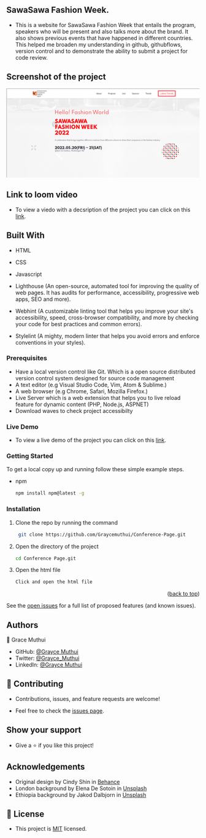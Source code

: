 ## SawaSawa Fashion Week.

- This is a website for SawaSawa Fashion Week that entails the program, speakers who will be present and also talks more about the brand. It also shows previous events that have happened in different countries. This helped me broaden my understanding in github, githubflows, version control and to demonstrate the ability to submit a project for code review.
## Screenshot of the project

<img src="/images/screenshot2.png">

## Link to loom video

- To view a viedo with a decsription of the project you can click on this [link](https://www.loom.com/share/a10a6043176d439bbc0b5a3ec0e202bb).

## Built With

- HTML

- CSS

- Javascript 

- Lighthouse (An open-source, automated tool for improving the quality of web pages. It has audits for performance, accessibility, progressive web apps, SEO and more).

- Webhint (A customizable linting tool that helps you improve your site's accessibility, speed, cross-browser compatibility, and more by checking your code for best     practices and common errors).

- Stylelint (A mighty, modern linter that helps you avoid errors and enforce conventions in your styles).

### Prerequisites

- Have a local version control like Git. Which is a open source distributed version control system designed for source code management
- A text editor (e.g Visual Studio Code, Vim, Atom & Sublime.)
- A web browser (e.g Chrome, Safari, Mozilla Firefox.)
- Live Server which is a web extension that helps you to live reload feature for dynamic content (PHP, Node.js, ASPNET)
- Download waves to check project accessibilty

### Live Demo

- To view a live demo of the project you can click on this [link](https://admirable-cendol-446843.netlify.app).

### Getting Started

To get a local copy up and running follow these simple example steps.

- npm
  ```sh
  npm install npm@latest -g
  ```

### Installation

1. Clone the repo by running the command
   ```sh
    git clone https://github.com/Graycemuthui/Conference-Page.git
   ```
2. Open the directory of the project
   ```sh
   cd Conference Page.git
   ```
3. Open the html file
   ```sh
   Click and open the html file

<p align="right">(<a href="#top">back to top</a>)</p>

See the [open issues](#) for a full list of proposed features (and known issues).

## Authors

👤 Grace Muthui

- GitHub: [@Grayce Muthui](https://github.com/Graycemuthui)
- Twitter: [@Grayce_Muthui](https://twitter.com/Grayce_Muthui)
- LinkedIn: [@Grayce Muthui](http://www.linkedin.com/in/grayce-muthui-a17294226)

## 🤝 Contributing

- Contributions, issues, and feature requests are welcome!

- Feel free to check the [issues page](https://github.com/Graycemuthui/Conference-Page/issues).

## Show your support

- Give a ⭐️ if you like this project!

## Acknowledgements

- Original design by Cindy Shin in [Behance](https://www.behance.net/gallery/29845175/CC-Global-Summit-2015)
- London background by Elena De Sotoin in [Unsplash](elena-de-soto-w423NnHFjFg-unsplash.jpg)
- Ethiopia background by Jakod Dalbjorn in [Unsplash](https://unsplash.com/photos/cuKJre3nyYc)

## 📝 License

- This project is [MIT](https://github.com/Graycemuthui/Conference-Page/blob/main/LICENSE.md) licensed.

